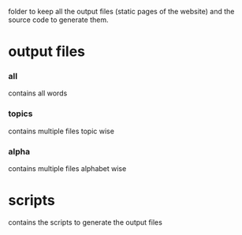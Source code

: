folder to keep all the output files (static pages of the website) and the source code to generate them.

# output files

### all

contains all words

### topics

contains multiple files topic wise

### alpha

contains multiple files alphabet wise

# scripts

contains the scripts to generate the output files
